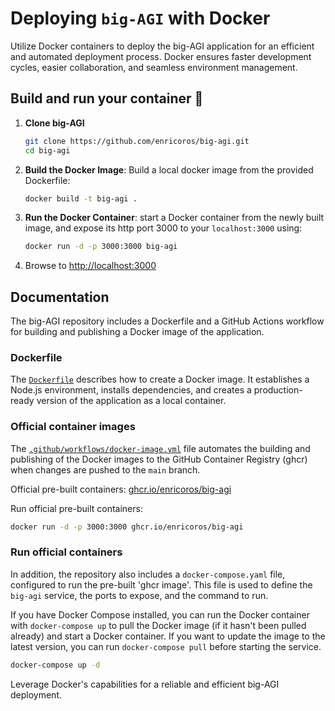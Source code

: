 # Deploying `big-AGI` with Docker

Utilize Docker containers to deploy the big-AGI application for an efficient and automated deployment process.
Docker ensures faster development cycles, easier collaboration, and seamless environment management.

## Build and run your container 🔧

1. **Clone big-AGI**
   ```bash
   git clone https://github.com/enricoros/big-agi.git
   cd big-agi
   ``` 
2. **Build the Docker Image**: Build a local docker image from the provided Dockerfile:
   ```bash
   docker build -t big-agi .
   ```
3. **Run the Docker Container**: start a Docker container from the newly built image,
   and expose its http port 3000 to your `localhost:3000` using:
   ```bash
   docker run -d -p 3000:3000 big-agi
   ```
4. Browse to [http://localhost:3000](http://localhost:3000)

## Documentation

The big-AGI repository includes a Dockerfile and a GitHub Actions workflow for building and publishing a
Docker image of the application.

### Dockerfile

The [`Dockerfile`](../Dockerfile) describes how to create a Docker image. It establishes a Node.js environment,
installs dependencies, and creates a production-ready version of the application as a local container.

### Official container images

The [`.github/workflows/docker-image.yml`](../.github/workflows/docker-image.yml) file automates the
building and publishing of the Docker images to the GitHub Container Registry (ghcr) when changes are
pushed to the `main` branch.

Official pre-built containers: [ghcr.io/enricoros/big-agi](https://github.com/enricoros/big-agi/pkgs/container/big-agi)

Run official pre-built containers:
```bash
docker run -d -p 3000:3000 ghcr.io/enricoros/big-agi
```

### Run official containers

In addition, the repository also includes a `docker-compose.yaml` file, configured to run the pre-built
'ghcr image'. This file is used to define the `big-agi` service, the ports to expose, and the command to run.

If you have Docker Compose installed, you can run the Docker container with `docker-compose up`
to pull the Docker image (if it hasn't been pulled already) and start a Docker container. If you want to
update the image to the latest version, you can run `docker-compose pull` before starting the service.

```bash
docker-compose up -d
```

Leverage Docker's capabilities for a reliable and efficient big-AGI deployment.